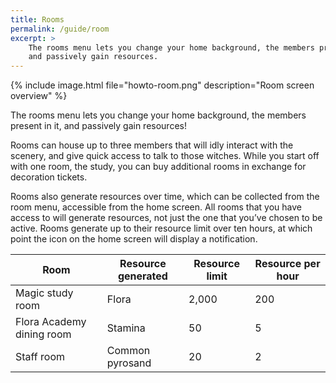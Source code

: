 ```yaml
---
title: Rooms
permalink: /guide/room
excerpt: >
    The rooms menu lets you change your home background, the members present in it,
    and passively gain resources.
---
```


{% include image.html file="howto-room.png" description="Room screen overview" %}

The rooms menu lets you change your home background, the members present in it,
and passively gain resources!

Rooms can house up to three members that will idly interact with the scenery,
and give quick access to talk to those witches. While you start off with one
room, the study, you can buy additional rooms in exchange for decoration
tickets.

Rooms also generate resources over time, which can be collected from the room
menu, accessible from the home screen. All rooms that you have access to will
generate resources, not just the one that you’ve chosen to be active. Rooms
generate up to their resource limit over ten hours, at which point the icon on
the home screen will display a notification.

| Room                      | Resource generated | Resource limit | Resource per hour |
|---------------------------|--------------------|----------------|-------------------|
| Magic study room          | Flora              | 2,000          | 200               |
| Flora Academy dining room | Stamina            | 50             | 5                 |
| Staff room                | Common pyrosand    | 20             | 2                 |
